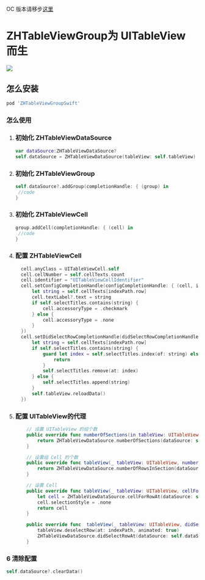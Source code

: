 
OC 版本请移步[这里](https://github.com/josercc/ZHTableViewGroup)
# ZHTableViewGroup为 UITableView 而生

![](http://olg3v8vew.bkt.clouddn.com/2017-03-16-38.gif)

## 怎么安装

```ruby
pod 'ZHTableViewGroupSwift'
```



### 怎么使用

1. ### 初始化 ZHTableViewDataSource

   ```swift
   var dataSource:ZHTableViewDataSource?
   self.dataSource = ZHTableViewDataSource(tableView: self.tableView)
   ```

2. ### 初始化 ZHTableViewGroup 

   ```swift
   self.dataSource?.addGroup(completionHandle: { (group) in
   	//code
   }
   ```

3. ### 初始化 ZHTableViewCell

   ```swift
   group.addCell(completionHandle: { (cell) in
   	//code
   }
   ```

4. ### 配置 ZHTableViewCell

   ```swift
     cell.anyClass = UITableViewCell.self
     cell.cellNumber = self.cellTexts.count
     cell.identifier = "UITableViewCellIdentifier"
     cell.setConfigCompletionHandle(configCompletionHandle: { (cell, indexPath) in
         let string = self.cellTexts[indexPath.row]
         cell.textLabel?.text = string
         if self.selectTitles.contains(string) {
             cell.accessoryType = .checkmark
         } else {
             cell.accessoryType = .none
         }
     })
     cell.setDidSelectRowCompletionHandle(didSelectRowCompletionHandle: { (cell, indexPath) in
         let string = self.cellTexts[indexPath.row]
         if self.selectTitles.contains(string) {
             guard let index = self.selectTitles.index(of: string) else {
                 return
             }
             self.selectTitles.remove(at: index)
         } else {
             self.selectTitles.append(string)
         }
         self.tableView.reloadData()
     })
   ```

5. ### 配置 UITableView的代理

   ```swift
       // 设置 UITableView 的组个数
       public override func numberOfSections(in tableView: UITableView) -> Int {
           return ZHTableViewDataSource.numberOfSections(dataSource: self.dataSource)
       }

       // 设置组 Cell 的个数
       public override func tableView(_ tableView: UITableView, numberOfRowsInSection section: Int) -> Int {
           return ZHTableViewDataSource.numberOfRowsInSection(dataSource: self.dataSource, section: section)
       }

       // 设置 Cell
       public override func tableView(_ tableView: UITableView, cellForRowAt indexPath: IndexPath) -> UITableViewCell {
           let cell = ZHTableViewDataSource.cellForRowAt(dataSource: self.dataSource, indexPath: indexPath)
           cell.selectionStyle = .none
           return cell
       }

       public override func  tableView(_ tableView: UITableView, didSelectRowAt indexPath: IndexPath) {
           tableView.deselectRow(at: indexPath, animated: true)
           ZHTableViewDataSource.didSelectRowAt(dataSource: self.dataSource, indexPath: indexPath)
       }
   ```

### 6 清除配置

```swift
self.dataSource?.clearData()
```
